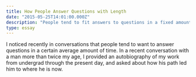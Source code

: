 ```yaml
---
title: How People Answer Questions with Length 
date: "2015-05-25T14:01:00.000Z"
description: "People tend to fit answers to questions in a fixed amount of time. This has big implications for depth, rapport, and communication"
type: essay
---
```


I noticed recently in conversations that people tend to want to answer questions in a certain average amount of time. In a recent conversation with a man more than twice my age, I provided an autobiography of my work from undergrad through the present day, and asked about how his path led him to where he is now.